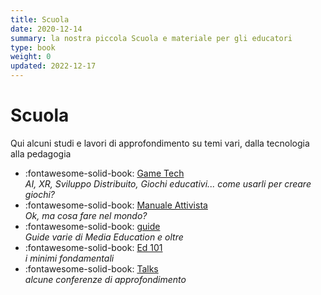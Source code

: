 ```yaml
---
title: Scuola
date: 2020-12-14
summary: la nostra piccola Scuola e materiale per gli educatori
type: book
weight: 0
updated: 2022-12-17
---
```

# Scuola

Qui alcuni studi e lavori di approfondimento su temi vari, dalla tecnologia alla pedagogia

<div class="grid cards" markdown>

- :fontawesome-solid-book: [Game Tech](game-dev/index.md)  
_AI, XR, Sviluppo Distribuito, Giochi educativi... come usarli per creare giochi?_
- :fontawesome-solid-book: [Manuale Attivista](manuale-attivista/index.md)  
_Ok, ma cosa fare nel mondo?_
- :fontawesome-solid-book: [guide](guide/index.md)  
_Guide varie di Media Education e oltre_
- :fontawesome-solid-book: [Ed 101](ed101/index.md)  
_i minimi fondamentali_
- :fontawesome-solid-book: [Talks](talk/index.md)  
_alcune conferenze di approfondimento_

</div>
